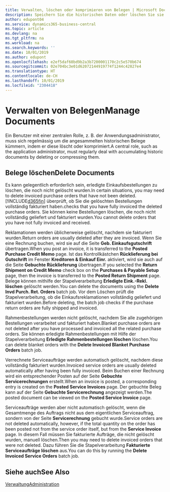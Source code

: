 ```yaml
---
title: Verwalten, löschen oder komprimieren von Belegen | Microsoft Docs
description: Speichern Sie die historischen Daten oder löschen Sie sie.
author: edupont04
ms.service: dynamics365-business-central
ms.topic: article
ms.devlang: na
ms.tgt_pltfrm: na
ms.workload: na
ms.search.keywords: ''
ms.date: 10/01/2019
ms.author: edupont
ms.openlocfilehash: e2ef5daf60bd9b2a3b7200001170c2c5e570b674
ms.sourcegitcommit: 02e704bc3e01d62072144919774f1244c42827e4
ms.translationtype: HT
ms.contentlocale: de-CH
ms.lasthandoff: 10/01/2019
ms.locfileid: "2304418"
---
```

# <a name="manage-documents"></a><span data-ttu-id="560b3-103">Verwalten von Belegen</span><span class="sxs-lookup"><span data-stu-id="560b3-103">Manage Documents</span></span>
<span data-ttu-id="560b3-104">Ein Benutzer mit einer zentralen Rolle, z. B. der Anwendungsadministrator, muss sich regelmässig um die angesammelten historischen Belege kümmern, indem er diese löscht oder komprimiert.</span><span class="sxs-lookup"><span data-stu-id="560b3-104">A central role, such as the application administrator, must regularly deal with accumulating historic documents by deleting or compressing them.</span></span>  

## <a name="delete-documents"></a><span data-ttu-id="560b3-105">Belege löschen</span><span class="sxs-lookup"><span data-stu-id="560b3-105">Delete Documents</span></span>
<span data-ttu-id="560b3-106">Es kann gelegentlich erforderlich sein, erledigte Einkaufsbestellungen zu löschen, die noch nicht gelöscht wurden.</span><span class="sxs-lookup"><span data-stu-id="560b3-106">In certain situations, you may need to delete invoiced purchase orders that have not been deleted.</span></span> [!INCLUDE[d365fin](includes/d365fin_md.md)] <span data-ttu-id="560b3-107">überprüft, ob Sie die gelöschten Bestellungen vollständig fakturiert haben.</span><span class="sxs-lookup"><span data-stu-id="560b3-107">checks that you have fully invoiced the deleted purchase orders.</span></span> <span data-ttu-id="560b3-108">Sie können keine Bestellungen löschen, die noch nicht vollständig geliefert und fakturiert wurden.</span><span class="sxs-lookup"><span data-stu-id="560b3-108">You cannot delete orders that you have not fully invoiced and received.</span></span>  

<span data-ttu-id="560b3-109">Reklamationen werden üblicherweise gelöscht, nachdem sie fakturiert wurden.</span><span class="sxs-lookup"><span data-stu-id="560b3-109">Return orders are usually deleted after they are invoiced.</span></span> <span data-ttu-id="560b3-110">Wenn Sie eine Rechnung buchen, wird sie auf die Seite **Geb. Einkaufsgutschrift** übertragen.</span><span class="sxs-lookup"><span data-stu-id="560b3-110">When you post an invoice, it is transferred to the **Posted Purchase Credit Memo** page.</span></span> <span data-ttu-id="560b3-111">Ist das Kontrollkästchen **Rücklieferung bei Gutschrift** im Fenster **Kreditoren & Einkauf Einr.** aktiviert, wird sie auch auf die Seite **Gebuchte Rücklieferung** übertragen.</span><span class="sxs-lookup"><span data-stu-id="560b3-111">If you selected the **Return Shipment on Credit Memo** check box on the **Purchases & Payable Setup** page, then the invoice is transferred to the **Posted Return Shipment** page.</span></span> <span data-ttu-id="560b3-112">Belege können mithilfe der Stapelverarbeitung **Erledigte Eink.-Rekl. löschen** gelöscht werden.</span><span class="sxs-lookup"><span data-stu-id="560b3-112">You can delete the documents using the **Delete Invd Purch. Ret. Orders** batch job.</span></span> <span data-ttu-id="560b3-113">Vor dem Löschen prüft die Stapelverarbeitung, ob die Einkaufsreklamationen vollständig geliefert und fakturiert wurden.</span><span class="sxs-lookup"><span data-stu-id="560b3-113">Before deleting, the batch job checks if the purchase return orders are fully shipped and invoiced.</span></span>  

<span data-ttu-id="560b3-114">Rahmenbestellungen werden nicht gelöscht, nachdem Sie alle zugehörigen Bestellungen verarbeitet und fakturiert haben.</span><span class="sxs-lookup"><span data-stu-id="560b3-114">Blanket purchase orders are not deleted after you have processed and invoiced all the related purchase orders.</span></span> <span data-ttu-id="560b3-115">Sie können erledigte Rahmenbestellungen mit Hilfe der Stapelverarbeitung **Erledigte Rahmenbestellungen löschen** löschen.</span><span class="sxs-lookup"><span data-stu-id="560b3-115">You can delete blanket orders with the **Delete Invoiced Blanket Purchase Orders** batch job.</span></span>  

<span data-ttu-id="560b3-116">Verrechnete Serviceaufträge werden automatisch gelöscht, nachdem diese vollständig fakturiert wurden.</span><span class="sxs-lookup"><span data-stu-id="560b3-116">Invoiced service orders are usually deleted automatically after having been fully invoiced.</span></span> <span data-ttu-id="560b3-117">Beim Buchen einer Rechnung wird ein entsprechender Posten auf der Seite **Gebuchte Servicerechnungen** erstellt.</span><span class="sxs-lookup"><span data-stu-id="560b3-117">When an invoice is posted, a corresponding entry is created on the **Posted Service Invoices** page.</span></span> <span data-ttu-id="560b3-118">Der gebuchte Beleg kann auf der Seite **Gebuchte Servicerechnung** angezeigt werden.</span><span class="sxs-lookup"><span data-stu-id="560b3-118">The posted document can be viewed on the **Posted Service Invoice** page.</span></span>  

<span data-ttu-id="560b3-119">Serviceaufträge werden aber nicht automatisch gelöscht, wenn die Gesamtmenge des Auftrags nicht aus dem eigentlichen Serviceauftrag, sondern von der Seite **Servicerechnung** gebucht wurde.</span><span class="sxs-lookup"><span data-stu-id="560b3-119">Service orders are not deleted automatically, however, if the total quantity on the order has been posted not from the service order itself, but from the **Service Invoice** page.</span></span> <span data-ttu-id="560b3-120">In diesem Fall müssen Sie fakturierte Aufträge, die nicht gelöscht wurden, manuell löschen.</span><span class="sxs-lookup"><span data-stu-id="560b3-120">Then you may need to delete invoiced orders that were not deleted.</span></span> <span data-ttu-id="560b3-121">Dazu führen Sie die Stapelverarbeitung **Fakturierte Serviceaufträge löschen** aus.</span><span class="sxs-lookup"><span data-stu-id="560b3-121">You can do this by running the **Delete Invoiced Service Orders** batch job.</span></span>  

## <a name="see-also"></a><span data-ttu-id="560b3-122">Siehe auch</span><span class="sxs-lookup"><span data-stu-id="560b3-122">See Also</span></span>  
[<span data-ttu-id="560b3-123">Verwaltung</span><span class="sxs-lookup"><span data-stu-id="560b3-123">Administration</span></span>](admin-setup-and-administration.md)  
